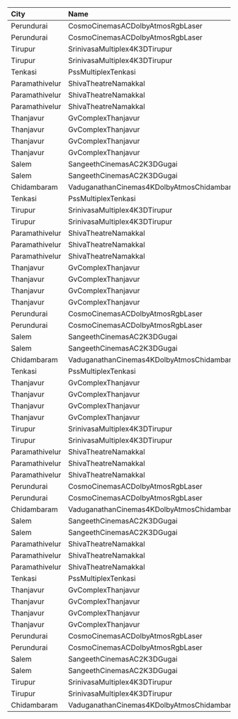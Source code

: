 | City           | Name                                       | Language |  Time | Type       | Price | Capacity | Booked |
| :------------- | :----------------------------------------- | :------- | ----: | :--------- | ----: | -------: | -----: |
| Perundurai     | CosmoCinemasACDolbyAtmosRgbLaser           | Tamil    | 10:40 | Platinum   |  150₹ |       15 |      7 |
| Perundurai     | CosmoCinemasACDolbyAtmosRgbLaser           | Tamil    | 10:40 | Gold       |  120₹ |       94 |     47 |
| Tirupur        | SrinivasaMultiplex4K3DTirupur              | Tamil    | 10:45 | Balcony    |  110₹ |      142 |     71 |
| Tirupur        | SrinivasaMultiplex4K3DTirupur              | Tamil    | 10:45 | FirstClass |  100₹ |      155 |     77 |
| Tenkasi        | PssMultiplexTenkasi                        | Tamil    | 11:00 | FirstClass |  130₹ |      216 |     38 |
| Paramathivelur | ShivaTheatreNamakkal                       | Tamil    | 11:00 | King       |  150₹ |       98 |     98 |
| Paramathivelur | ShivaTheatreNamakkal                       | Tamil    | 11:00 | Queen      |  150₹ |       56 |     56 |
| Paramathivelur | ShivaTheatreNamakkal                       | Tamil    | 11:00 | Jack       |  100₹ |      404 |    226 |
| Thanjavur      | GvComplexThanjavur                         | Tamil    | 11:15 | BoxA       |  130₹ |       11 |     11 |
| Thanjavur      | GvComplexThanjavur                         | Tamil    | 11:15 | BoxB       |  130₹ |       11 |     11 |
| Thanjavur      | GvComplexThanjavur                         | Tamil    | 11:15 | I          |  120₹ |      156 |     91 |
| Thanjavur      | GvComplexThanjavur                         | Tamil    | 11:15 | Ii         |  100₹ |       60 |     30 |
| Salem          | SangeethCinemasAC2K3DGugai                 | Tamil    | 11:30 | Balcony    |  124₹ |      157 |     85 |
| Salem          | SangeethCinemasAC2K3DGugai                 | Tamil    | 11:30 | Firstclass |  105₹ |      420 |    224 |
| Chidambaram    | VaduganathanCinemas4KDolbyAtmosChidambaram | Tamil    | 12:30 | Elite      |  110₹ |      498 |    280 |
| Tenkasi        | PssMultiplexTenkasi                        | Tamil    | 14:00 | FirstClass |  130₹ |      216 |     38 |
| Tirupur        | SrinivasaMultiplex4K3DTirupur              | Tamil    | 14:30 | Balcony    |  110₹ |      142 |     71 |
| Tirupur        | SrinivasaMultiplex4K3DTirupur              | Tamil    | 14:30 | FirstClass |  100₹ |      155 |     77 |
| Paramathivelur | ShivaTheatreNamakkal                       | Tamil    | 14:30 | King       |  150₹ |       98 |     98 |
| Paramathivelur | ShivaTheatreNamakkal                       | Tamil    | 14:30 | Queen      |  150₹ |       56 |     56 |
| Paramathivelur | ShivaTheatreNamakkal                       | Tamil    | 14:30 | Jack       |  100₹ |      404 |    226 |
| Thanjavur      | GvComplexThanjavur                         | Tamil    | 14:30 | BoxA       |  130₹ |       11 |     11 |
| Thanjavur      | GvComplexThanjavur                         | Tamil    | 14:30 | BoxB       |  130₹ |       11 |     11 |
| Thanjavur      | GvComplexThanjavur                         | Tamil    | 14:30 | I          |  120₹ |      156 |     91 |
| Thanjavur      | GvComplexThanjavur                         | Tamil    | 14:30 | Ii         |  100₹ |       60 |     30 |
| Perundurai     | CosmoCinemasACDolbyAtmosRgbLaser           | Tamil    | 14:40 | Platinum   |  150₹ |       15 |      7 |
| Perundurai     | CosmoCinemasACDolbyAtmosRgbLaser           | Tamil    | 14:40 | Gold       |  120₹ |       94 |     47 |
| Salem          | SangeethCinemasAC2K3DGugai                 | Tamil    | 15:00 | Balcony    |  124₹ |      157 |     85 |
| Salem          | SangeethCinemasAC2K3DGugai                 | Tamil    | 15:00 | Firstclass |  105₹ |      420 |    224 |
| Chidambaram    | VaduganathanCinemas4KDolbyAtmosChidambaram | Tamil    | 15:30 | Elite      |  110₹ |      498 |    280 |
| Tenkasi        | PssMultiplexTenkasi                        | Tamil    | 18:00 | FirstClass |  130₹ |      216 |     38 |
| Thanjavur      | GvComplexThanjavur                         | Tamil    | 18:15 | BoxA       |  130₹ |       11 |     11 |
| Thanjavur      | GvComplexThanjavur                         | Tamil    | 18:15 | BoxB       |  130₹ |       11 |     11 |
| Thanjavur      | GvComplexThanjavur                         | Tamil    | 18:15 | I          |  120₹ |      156 |     91 |
| Thanjavur      | GvComplexThanjavur                         | Tamil    | 18:15 | Ii         |  100₹ |       60 |     30 |
| Tirupur        | SrinivasaMultiplex4K3DTirupur              | Tamil    | 18:30 | Balcony    |  110₹ |      142 |     71 |
| Tirupur        | SrinivasaMultiplex4K3DTirupur              | Tamil    | 18:30 | FirstClass |  100₹ |      155 |     77 |
| Paramathivelur | ShivaTheatreNamakkal                       | Tamil    | 18:30 | King       |  150₹ |       98 |     98 |
| Paramathivelur | ShivaTheatreNamakkal                       | Tamil    | 18:30 | Queen      |  150₹ |       56 |     56 |
| Paramathivelur | ShivaTheatreNamakkal                       | Tamil    | 18:30 | Jack       |  100₹ |      404 |    226 |
| Perundurai     | CosmoCinemasACDolbyAtmosRgbLaser           | Tamil    | 18:40 | Platinum   |  150₹ |       15 |      7 |
| Perundurai     | CosmoCinemasACDolbyAtmosRgbLaser           | Tamil    | 18:40 | Gold       |  120₹ |       94 |     47 |
| Chidambaram    | VaduganathanCinemas4KDolbyAtmosChidambaram | Tamil    | 18:45 | Elite      |  110₹ |      498 |    283 |
| Salem          | SangeethCinemasAC2K3DGugai                 | Tamil    | 19:00 | Balcony    |  124₹ |      157 |     85 |
| Salem          | SangeethCinemasAC2K3DGugai                 | Tamil    | 19:00 | Firstclass |  105₹ |      420 |    224 |
| Paramathivelur | ShivaTheatreNamakkal                       | Tamil    | 21:30 | King       |  150₹ |       98 |     98 |
| Paramathivelur | ShivaTheatreNamakkal                       | Tamil    | 21:30 | Queen      |  150₹ |       56 |     56 |
| Paramathivelur | ShivaTheatreNamakkal                       | Tamil    | 21:30 | Jack       |  100₹ |      404 |    226 |
| Tenkasi        | PssMultiplexTenkasi                        | Tamil    | 22:00 | FirstClass |  130₹ |      216 |     38 |
| Thanjavur      | GvComplexThanjavur                         | Tamil    | 22:00 | BoxA       |  130₹ |       11 |     11 |
| Thanjavur      | GvComplexThanjavur                         | Tamil    | 22:00 | BoxB       |  130₹ |       11 |     11 |
| Thanjavur      | GvComplexThanjavur                         | Tamil    | 22:00 | I          |  120₹ |      156 |     91 |
| Thanjavur      | GvComplexThanjavur                         | Tamil    | 22:00 | Ii         |  100₹ |       60 |     30 |
| Perundurai     | CosmoCinemasACDolbyAtmosRgbLaser           | Tamil    | 22:10 | Platinum   |  150₹ |       15 |      7 |
| Perundurai     | CosmoCinemasACDolbyAtmosRgbLaser           | Tamil    | 22:10 | Gold       |  120₹ |       94 |     47 |
| Salem          | SangeethCinemasAC2K3DGugai                 | Tamil    | 22:15 | Balcony    |  124₹ |      157 |     85 |
| Salem          | SangeethCinemasAC2K3DGugai                 | Tamil    | 22:15 | Firstclass |  105₹ |      420 |    224 |
| Tirupur        | SrinivasaMultiplex4K3DTirupur              | Tamil    | 22:15 | Balcony    |  110₹ |      142 |     71 |
| Tirupur        | SrinivasaMultiplex4K3DTirupur              | Tamil    | 22:15 | FirstClass |  100₹ |      155 |     77 |
| Chidambaram    | VaduganathanCinemas4KDolbyAtmosChidambaram | Tamil    | 22:30 | Elite      |  110₹ |      498 |    285 |